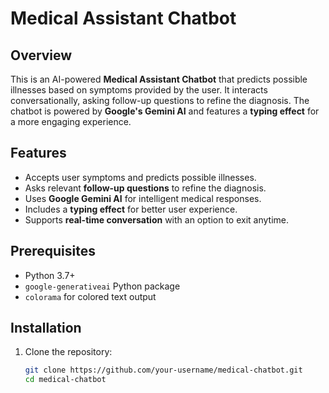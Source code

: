 # Medical Assistant Chatbot  

## Overview  
This is an AI-powered **Medical Assistant Chatbot** that predicts possible illnesses based on symptoms provided by the user. It interacts conversationally, asking follow-up questions to refine the diagnosis. The chatbot is powered by **Google's Gemini AI** and features a **typing effect** for a more engaging experience.  

## Features  
- Accepts user symptoms and predicts possible illnesses.  
- Asks relevant **follow-up questions** to refine the diagnosis.  
- Uses **Google Gemini AI** for intelligent medical responses.  
- Includes a **typing effect** for better user experience.  
- Supports **real-time conversation** with an option to exit anytime.  

## Prerequisites  
- Python 3.7+  
- `google-generativeai` Python package  
- `colorama` for colored text output  

## Installation  

1. Clone the repository:  
   ```sh
   git clone https://github.com/your-username/medical-chatbot.git
   cd medical-chatbot
